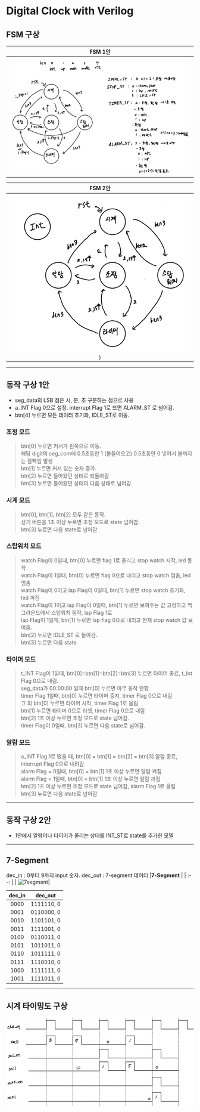 # Digital Clock with Verilog

## FSM 구상

|    <b>FSM 1안</b>    |
| :------------------: |
| ![FSM1](image-2.png) |

|    <b>FSM 2안</b>     |
| :-------------------: |
| ![FSM2](image-3.png)) |

---

## 동작 구상 1안

- seg_data의 LSB 점은 시, 분, 초 구분하는 점으로 사용
- a_INT Flag 0으로 설정. interrupt Flag 1로 뜨면 ALARM_ST 로 넘어감.
- btn[4] 누르면 모든 데이터 초기화, IDLE_ST로 이동.

### 조정 모드

> btn[0] 누르면 커서가 왼쪽으로 이동.<br>
> 해당 digit의 seg_com에 0.5초동안 1 (불들어오고) 0.5초동안 0 넣어서 불꺼지는 깜빡임 발생<br>
> btn[1] 누르면 커서 있는 숫자 증가.<br>
> btn[2] 누르면 들어왔던 상태로 되돌아감<br>
> btn[3] 누르면 들어왔던 상태의 다음 상태로 넘어감<br>

### 시계 모드

> btn[0], btn[1], btn[2] 모두 같은 동작.<br>
> 상기 버튼을 1초 이상 누르면 조정 모드로 state 넘어감.<br>
> btn[3] 누르면 다음 state로 넘어감<br>

### 스탑워치 모드

> watch Flag이 0일때, btn[0] 누르면 flag 1로 올리고 stop watch 시작, led 동작<br>
> watch Flag이 1일때, btn[0] 누르면 flag 0으로 내리고 stop watch 멈춤, led 멈춤<br>
> watch Flag이 0이고 lap Flag이 0일때, btn[1] 누르면 stop watch 초기화, led 꺼짐<br>
> watch Flag이 1이고 lap Flag이 0일때, btn[1] 누르면 보여주는 값 고정하고 백그라운드에서 스탑워치 동작, lap Flag 1로<br>
> lap Flag이 1일때, btn[1] 누르면 lap flag 0으로 내리고 현재 stop watch 값 보여줌.<br>
> btn[2] 누르면 IDLE_ST 로 돌아감.<br>
> btn[3] 누르면 다음 state<br>

### 타이머 모드

> t_INT Flag이 1일때, btn[0]=btn[1]=btn[2]=btn[3] 누르면 타이머 종료, t_Int Flag 0으로 내림.<br>
> seg_data가 00:00:00 일때 btn[0] 누르면 아무 동작 안함<br>
> timer Flag 1일때, btn[0] 누르면 타이머 중지, timer Flag 0으로 내림<br>
> 그 외 btn[0] 누르면 타이머 시작, timer Flag 1로 올림<br>
> btn[1] 누르면 타이머 0으로 리셋, timer Flag 0으로 내림<br>
> btn[2] 1초 이상 누르면 조정 모드로 state 넘어감.<br>
> timer Flag이 0일때, btn[3] 누르면 다음 state로 넘어감.<br>

### 알람 모드

> a_INT Flag 1로 떴을 때, btn[0] = btn[1] = btn[2] = btn[3] 알람 종료, interrupt Flag 0으로 내려감<br>
> alarm Flag = 0일때, btn[0] = btn[1] 1초 이상 누르면 알람 켜짐<br>
> alarm Flag = 1일때, btn[0] = btn[1] 1초 이상 누르면 알람 꺼짐<br>
> btn[2] 1초 이상 누르면 조정 모드로 state 넘어감, alarm Flag 1로 올림<br>
> btn[3] 누르면 다음 state로 넘어감<br>

---

## 동작 구상 2안

- 1안에서 알람이나 타이머가 울리는 상태를 INT_ST로 state를 추가한 모델

---

## 7-Segment

dec_in : 0부터 9까지 input 숫자. dec_out : 7-segment 데이터
|<b>7-Segment</b> |
| :--: |
| ![7segment](https://media.parallax.com/wp-content/uploads/2020/07/13155129/350-00027a-600x600.png.webp)|

| dec_in |  dec_out   |
| :----: | :--------: |
|  0000  | 1111110, 0 |
|  0001  | 0110000, 0 |
|  0010  | 1101101, 0 |
|  0011  | 1111001, 0 |
|  0100  | 0110011, 0 |
|  0101  | 1011011, 0 |
|  0110  | 1011111, 0 |
|  0111  | 1110010, 0 |
|  1000  | 1111111, 0 |
|  1001  | 1111011, 0 |

---

## 시계 타이밍도 구상

![timing](./study/time_trans.jpeg)
